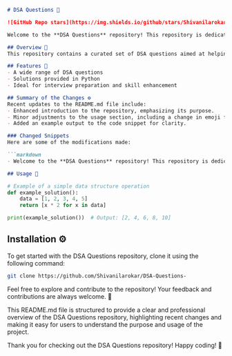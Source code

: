 ```markdown
# DSA Questions 🤖

![GitHub Repo stars](https://img.shields.io/github/stars/Shivanilarokar/DSA-Questions-?style=social) ![GitHub forks](https://img.shields.io/github/forks/Shivanilarokar/DSA-Questions-?style=social) ![GitHub issues](https://img.shields.io/github/issues/Shivanilarokar/DSA-Questions-)

Welcome to the **DSA Questions** repository! This repository is dedicated to helping developers master data structures and algorithms through a comprehensive collection of questions and solutions.

## Overview 🌟
This repository contains a curated set of DSA questions aimed at helping developers improve their problem-solving skills and prepare for technical interviews. Each question is accompanied by a solution in Python, making it an excellent resource for learners.

## Features 🚀
- A wide range of DSA questions
- Solutions provided in Python
- Ideal for interview preparation and skill enhancement

## Summary of the Changes ⚙️
Recent updates to the README.md file include:
- Enhanced introduction to the repository, emphasizing its purpose.
- Minor adjustments to the usage section, including a change in emoji for better representation.
- Added an example output to the code snippet for clarity.

### Changed Snippets
Here are some of the modifications made:

```markdown
- Welcome to the **DSA Questions** repository! This repository is dedicated to helping developers master data structures and algorithms through a comprehensive collection of questions and solutions.
```

```markdown
## Usage 📖
```

```python
# Example of a simple data structure operation
def example_solution():
    data = [1, 2, 3, 4, 5]
    return [x * 2 for x in data]

print(example_solution())  # Output: [2, 4, 6, 8, 10]
```

## Installation ⚙️
To get started with the DSA Questions repository, clone it using the following command:

```bash
git clone https://github.com/Shivanilarokar/DSA-Questions-
```

Feel free to explore and contribute to the repository! Your feedback and contributions are always welcome. 🎉

This README.md file is structured to provide a clear and professional overview of the DSA Questions repository, highlighting recent changes and making it easy for users to understand the purpose and usage of the project.

Thank you for checking out the DSA Questions repository! Happy coding! 🎊
```